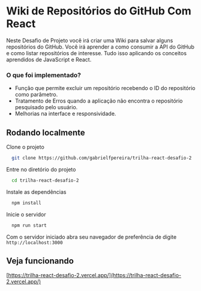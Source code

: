 
# Wiki de Repositórios do GitHub Com React

Neste Desafio de Projeto você irá criar uma Wiki para salvar alguns repositórios do GitHub. Você irá aprender a como consumir a API do GitHub e como listar repositórios de interesse. Tudo isso aplicando os conceitos aprendidos de JavaScript e React.


### O que foi implementado?
- Função que permite excluir um repositório recebendo o ID do repositório como parâmetro.
- Tratamento de Erros quando a aplicação não encontra o repositório pesquisado pelo usuário.
- Melhorias na interface e responsividade.
## Rodando localmente

Clone o projeto

```bash
  git clone https://github.com/gabrielfpereira/trilha-react-desafio-2
```

Entre no diretório do projeto

```bash
  cd trilha-react-desafio-2
```

Instale as dependências

```bash
  npm install
```

Inicie o servidor

```bash
  npm run start
```

Com o servidor iniciado abra seu navegador de preferência de digite `` http://localhost:3000``
## Veja funcionando

[https://trilha-react-desafio-2.vercel.app/](https://trilha-react-desafio-2.vercel.app/)

